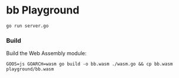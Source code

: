 
# bb Playground

    go run server.go
    
### Build

Build the Web Assembly module: 

    GOOS=js GOARCH=wasm go build -o bb.wasm ./wasm.go && cp bb.wasm playground/bb.wasm 